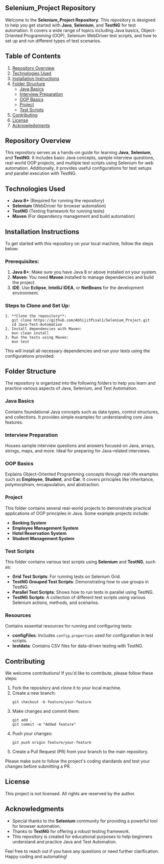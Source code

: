 ## Selenium_Project Repository

Welcome to the **Selenium_Project Repository**. This repository is designed to help you get started with **Java**, **Selenium**, and **TestNG** for test automation. It covers a wide range of topics including Java basics, Object-Oriented Programming (OOP), Selenium WebDriver test scripts, and how to set up and run different types of test scenarios.

## Table of Contents
1. [Repository Overview](#repository-overview)
2. [Technologies Used](#technologies-used)
3. [Installation Instructions](#installation-instructions)
4. [Folder Structure](#folder-structure)
   - [Java Basics](#java-basics)
   - [Interview Preparation](#interview-preparation)
   - [OOP Basics](#oops-basics)
   - [Project](#project)
   - [Test Scripts](#test-scripts)
5. [Contributing](#contributing)
6. [License](#license)
7. [Acknowledgments](#acknowledgments)

## Repository Overview

This repository serves as a hands-on guide for learning **Java**, **Selenium**, and **TestNG**. It includes basic Java concepts, sample interview questions, real-world OOP projects, and multiple test scripts using Selenium for web automation. Additionally, it provides useful configurations for test setups and parallel execution with TestNG.

## Technologies Used

- **Java 8+** (Required for running the repository)
- **Selenium** (WebDriver for browser automation)
- **TestNG** (Testing framework for running tests)
- **Maven** (For dependency management and build automation)

## Installation Instructions

To get started with this repository on your local machine, follow the steps below:

### Prerequisites:
1. **Java 8+**: Make sure you have Java 8 or above installed on your system.
2. **Maven**: You need **Maven** installed to manage dependencies and build the project.
3. **IDE**: Use **Eclipse**, **IntelliJ IDEA**, or **NetBeans** for the development environment.

### Steps to Clone and Set Up:
```plaintext
1. **Clone the repository**:
   git clone https://github.com/AbhijitPisal1/Selenium_Project.git
   cd Java-Test-Automation
2. Install dependencies with Maven:
   mvn clean install
3. Run the tests using Maven:
   mvn test
```

This will install all necessary dependencies and run your tests using the configurations provided.

## Folder Structure

The repository is organized into the following folders to help you learn and practice various aspects of Java, Selenium, and Test Automation.

### Java Basics
Contains foundational Java concepts such as data types, control structures, and collections. It provides simple examples for understanding core Java features.

### Interview Preparation
Houses sample interview questions and answers focused on Java, arrays, strings, maps, and more. Ideal for preparing for Java-related interviews.

### OOP Basics
Explains Object-Oriented Programming concepts through real-life examples such as **Employee**, **Student**, and **Car**. It covers principles like inheritance, polymorphism, encapsulation, and abstraction.

### Project
This folder contains several real-world projects to demonstrate practical applications of OOP principles in Java. Some example projects include:
- **Banking System**
- **Employee Management System**
- **Hotel Reservation System**
- **Student Management System**

### Test Scripts
This folder contains various test scripts using **Selenium** and **TestNG**, such as:
- **Grid Test Scripts**: For running tests on Selenium Grid.
- **TestNG Grouped Test Scripts**: Demonstrating how to use groups in TestNG.
- **Parallel Test Scripts**: Shows how to run tests in parallel using TestNG.
- **TestNG Scripts**: A collection of different test scripts using various Selenium actions, methods, and scenarios.

### Resources
Contains essential resources for running and configuring tests:
- **configFiles**: Includes `config.properties` used for configuration in test scripts.
- **testdata**: Contains CSV files for data-driven testing with TestNG.

## Contributing

We welcome contributions! If you'd like to contribute, please follow these steps:

1. Fork the repository and clone it to your local machine.
2. Create a new branch:
   ```plaintext
   git checkout -b feature/your-feature
   ```
3. Make changes and commit them:
   ```plaintext
   git add .
   git commit -m "Added feature"
   ```
4. Push your changes:
   ```plaintext
   git push origin feature/your-feature
   ```
5. Create a Pull Request (PR) from your branch to the main repository.

Please make sure to follow the project's coding standards and test your changes before submitting a PR.

## License

This project is not licensed. All rights are reserved by the author.

## Acknowledgments

- Special thanks to the **Selenium** community for providing a powerful tool for browser automation.
- Thanks to **TestNG** for offering a robust testing framework.
- This repository is created for educational purposes to help beginners understand and practice Java and Test Automation.

Feel free to reach out if you have any questions or need further clarification. Happy coding and automating!

